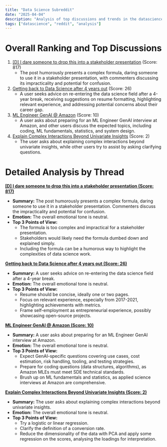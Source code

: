```yaml
---
title: "Data Science Subreddit"
date: "2025-04-04"
description: "Analysis of top discussions and trends in the datascience subreddit"
tags: ["datascience", "reddit", "analysis"]
---
```


# Overall Ranking and Top Discussions
1.  [[D] I dare someone to drop this into a stakeholder presentation](https://i.redd.it/vanv2v55hqse1.jpeg) (Score: 817)
    *   The post humorously presents a complex formula, daring someone to use it in a stakeholder presentation, with commenters discussing its impracticality and potential for confusion.
2.  [Getting back to Data Science after 4 years out](https://www.reddit.com/r/datascience/comments/1jr680q/getting_back_to_data_science_after_4_years_out/) (Score: 26)
    *   A user seeks advice on re-entering the data science field after a 4-year break, receiving suggestions on resume formatting, highlighting relevant experience, and addressing potential concerns about their career gap.
3.  [ML Engineer GenAI @ Amazon](https://www.reddit.com/r/datascience/comments/1jrdrpx/ml_engineer_genai_amazon/) (Score: 10)
    *   A user asks about preparing for an ML Engineer GenAI interview at Amazon, and other users discuss the expected topics, including coding, ML fundamentals, statistics, and system design.
4.  [Explain Complex Interactions Beyond Univariate Insights](https://www.reddit.com/r/datascience/comments/1jr4rwq/explain_complex_interactions_beyond_univariate/) (Score: 2)
    *   The user asks about explaining complex interactions beyond univariate insights, while other users try to assist by asking clarifying questions.

# Detailed Analysis by Thread
**[[D] I dare someone to drop this into a stakeholder presentation (Score: 817)](https://i.redd.it/vanv2v55hqse1.jpeg)**
*  **Summary:**  The post humorously presents a complex formula, daring someone to use it in a stakeholder presentation. Commenters discuss the impracticality and potential for confusion.
*  **Emotion:** The overall emotional tone is neutral.
*  **Top 3 Points of View:**
    *   The formula is too complex and impractical for a stakeholder presentation.
    *   Stakeholders would likely need the formula dumbed down and explained simply.
    *   Including the formula can be a humorous way to highlight the complexities of data science work.

**[Getting back to Data Science after 4 years out (Score: 26)](https://www.reddit.com/r/datascience/comments/1jr680q/getting_back_to_data_science_after_4_years_out/)**
*  **Summary:** A user seeks advice on re-entering the data science field after a 4-year break.
*  **Emotion:** The overall emotional tone is neutral.
*  **Top 3 Points of View:**
    *   Resume should be concise, ideally one or two pages.
    *   Focus on relevant experience, especially from 2017-2021, highlighting achievements with metrics.
    *   Frame self-employment as entrepreneurial experience, possibly showcasing open-source projects.

**[ML Engineer GenAI @ Amazon (Score: 10)](https://www.reddit.com/r/datascience/comments/1jrdrpx/ml_engineer_genai_amazon/)**
*  **Summary:** A user asks about preparing for an ML Engineer GenAI interview at Amazon.
*  **Emotion:** The overall emotional tone is neutral.
*  **Top 3 Points of View:**
    *   Expect GenAI-specific questions covering use cases, cost estimation, risk handling, tooling, and testing strategies.
    *   Prepare for coding questions (data structures, algorithms), as Amazon MLEs must meet SDE technical standards.
    *   Brush up on ML fundamentals and statistics, as applied science interviews at Amazon are comprehensive.

**[Explain Complex Interactions Beyond Univariate Insights (Score: 2)](https://www.reddit.com/r/datascience/comments/1jr4rwq/explain_complex_interactions_beyond_univariate/)**
*  **Summary:** The user asks about explaining complex interactions beyond univariate insights.
*  **Emotion:** The overall emotional tone is neutral.
*  **Top 3 Points of View:**
    *   Try a logistic or linear regression.
    *   Clarify the definition of a conversion rate.
    *   Reduce the dimensionality of the data with PCA and apply some regression on the scores, analysing the loadings for interpretation.
